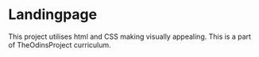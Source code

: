 # Landingpage

This project utilises html and CSS making visually appealing. This is a part of TheOdinsProject curriculum.